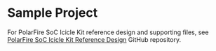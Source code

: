 # Sample Project

For PolarFire SoC Icicle Kit reference design and supporting files, see [PolarFire SoC Icicle Kit Reference Design](https://github.com/polarfire-soc/icicle-kit-reference-design) GitHub repository.

